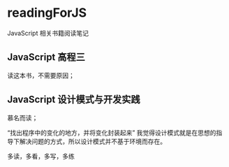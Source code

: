 # readingForJS
JavaScript 相关书籍阅读笔记

## JavaScript 高程三

读这本书，不需要原因；

## JavaScript 设计模式与开发实践

慕名而读；

“找出程序中的变化的地方，并将变化封装起来”
我觉得设计模式就是在思想的指导下解决问题的方式，所以设计模式并不基于环境而存在。

多读，多看，多写，多练